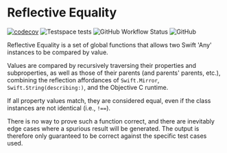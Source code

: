 # Reflective Equality

[![codecov](https://codecov.io/gh/drseg/reflective-equality/branch/master/graph/badge.svg?token=FAYRLLCT5P)](https://codecov.io/gh/drseg/reflective-equality) ![Testspace tests](https://img.shields.io/testspace/tests/drseg/drseg:reflective-equality/master) ![GitHub Workflow Status](https://img.shields.io/github/actions/workflow/status/drseg/reflective-equality/swift.yml) ![GitHub](https://img.shields.io/github/license/drseg/reflective-equality) 

Reflective Equality is a set of global functions that allows two Swift 'Any' instances to be compared by value. 

Values are compared by recursively traversing their properties and subproperties, as well as those of their parents (and parents' parents, etc.), combining the reflection affordances of `Swift.Mirror`, `Swift.String(describing:)`, and the Objective C runtime.

If all property values match, they are considered equal, even if the class instances are not identical (i.e., `!==`).

There is no way to prove such a function correct, and there are inevitably edge cases where a spurious result will be generated. The output is therefore only guaranteed to be correct against the specific test cases used.
